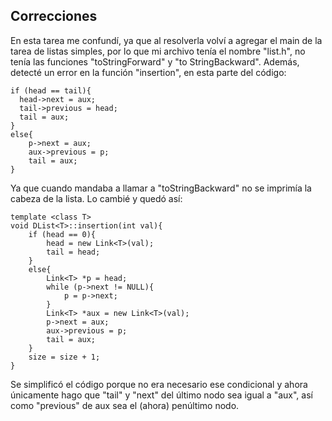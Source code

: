 ## Correcciones
En esta tarea me confundí, ya que al resolverla volví a agregar el main de la tarea de listas simples, por lo que mi archivo tenía el nombre "list.h", no tenía las funciones "toStringForward" y "to StringBackward". Además, detecté un error en la función "insertion", en esta parte del código: 
```
if (head == tail){
  head->next = aux;
  tail->previous = head;
  tail = aux;
}
else{
    p->next = aux;
    aux->previous = p;
    tail = aux;
}
```
Ya que cuando mandaba a llamar a "toStringBackward" no se imprimía la cabeza de la lista. Lo cambié y quedó así:
```
template <class T>
void DList<T>::insertion(int val){
    if (head == 0){
        head = new Link<T>(val);
        tail = head;
    }
    else{
        Link<T> *p = head;
        while (p->next != NULL){
            p = p->next;
        }
        Link<T> *aux = new Link<T>(val);
        p->next = aux;
        aux->previous = p;
        tail = aux;
    }
    size = size + 1;
}
```
Se simplificó el código porque no era necesario ese condicional y ahora únicamente hago que "tail" y "next" del último nodo sea igual a "aux", así como "previous" de aux sea el (ahora) penúltimo nodo.
